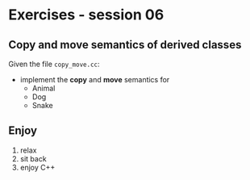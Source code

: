# Exercises - session 06

## Copy and move semantics of derived classes

Given the file `copy_move.cc`:
- implement the **copy** and **move** semantics for
  - Animal
  - Dog
  - Snake

## Enjoy

1. relax
2. sit back
3. enjoy C++